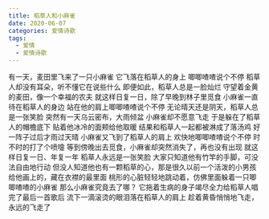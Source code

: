 ```yaml
---
title: 稻草人和小麻雀
date: 2020-06-07
categories: 爱情诗歌
tags:
  - 爱情
  - 爱情诗歌
---
```


有一天，麦田里飞来了一只小麻雀
它飞落在稻草人的身上<!--more-->
唧唧喳喳说个不停
稻草人却没有耳朵，听不懂它在说些什么
即便如此，稻草人总是一脸灿烂
守望着金黄的麦田，像一个幸福的农夫
就这样日复一日，除了早晚到林子里觅食
小麻雀一直待在稻草人的身边
站在他的肩上唧唧喳喳说个不停
无论晴天还是阴天，稻草人总是一张笑脸
突然有一天乌云密布，大雨倾盆
小麻雀却不愿意飞走
于是躲在了稻草人的帽檐底下
贴着他冰冷的面颊给他取暖
结果和稻草人一起都被淋成了落汤鸡
好一阵子过后才雨过天晴
小麻雀又飞到了稻草人的肩上
欢快地唧唧喳喳说个不停
时不时的打了个喷嚏
等到傍晚出去觅食，小麻雀却突然消失了，再也没有出现
就这样日复一日、年复一年
稻草人永远是一张笑脸
大家只知道他有竹竿的手脚，可没法自由地行动
但没人知道他也有一颗稻草的心，那是很久以前一个活泼的小男孩给他画上的，藏在衣襟的最里面
桃形的心脏轻轻地跳动着，仿佛里面躲着一只唧唧喳喳的小麻雀
那么小麻雀究竟去了哪？
它拖着生病的身子竭尽全力给稻草人唱完了最后一首歌后
流下一滴滚烫的眼泪落在稻草人的肩上
趁着黄昏悄悄地飞走，永远的飞走了
